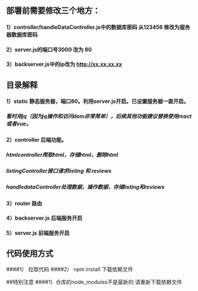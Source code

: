 ## 部署前需要修改三个地方：
#### 1）controller/handleDataController.js中的数据库密码 从123456 修改为服务器数据库密码
#### 2）server.js的端口号3000 改为 80
#### 3）backserver.js中的ip改为 http://xx.xx.xx.xx


## 目录解释
#### 1）static 静态服务器，端口80。利用server.js开启。已设置服务器一直开启。
#####    暂时用jq（因为jq操作和访问dom非常简单），后续其他功能建议替换使用react或者vue。
#### 2）controller 后端功能。
#####    htmlcontroller爬取html，存储html，删除html
#####    listingController接口请求listing 和 reviews
#####    handledataController处理数据，操作数据，存储listing和reviews
#### 3）router 路由    
#### 4）backserver.js 后端服务开启
#### 5）server.js 前端服务开启

## 代码使用方式
####1） 拉取代码
####2） npm install 下载依赖文件

##特别注意
####1）仓库的node_modules不是最新的 请重新下载依赖文件
